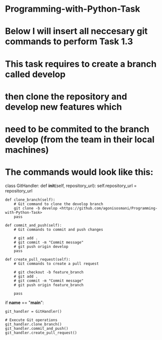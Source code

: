 # Programming-with-Python-Task 

# Below I will insert all neccesary git commands to perform Task 1.3 
# This task requires to create a branch called develop 
# then clone the repository and develop new features which 
# need to be commited to the branch develop (from the team in their local machines) 

# The commands would look like this: 



class GitHandler:
    def __init__(self, repository_url):
        self.repository_url = repository_url

    def clone_branch(self):
        # Git command to clone the develop branch
        git clone -b develop <https://github.com/agonisosmani/Programming-with-Python-Task>
        pass

    def commit_and_push(self):
        # Git commands to commit and push changes
  
        # git add .
        # git commit -m "Commit message"
        # git push origin develop
        pass

    def create_pull_request(self):
        # Git commands to create a pull request
        
        # git checkout -b feature_branch
        # git add .
        # git commit -m "Commit message"
        # git push origin feature_branch
        
        pass
        
if __name__ == "__main__":
    
    git_handler = GitHandler()

    # Execute Git operations
    git_handler.clone_branch()
    git_handler.commit_and_push()
    git_handler.create_pull_request()
